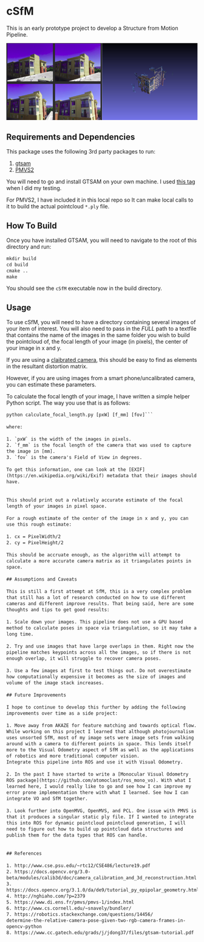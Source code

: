 # cSfM

This is an early prototype project to develop a Structure from Motion Pipeline. 

![Example Output](images/SFM_Condo.png)

## Requirements and Dependencies

This package uses the following 3rd party packages to run: 

1. [gtsam](https://bitbucket.org/gtborg/gtsam)
2. [PMVS2](https://www.di.ens.fr/pmvs/documentation.html)

You will need to go and install GTSAM on your own machine. I used [this tag](https://bitbucket.org/gtborg/gtsam/src/c82fe1fde2fc988b6bde5e4798b66129bbb5da19/?at=4.0.0-alpha2) when I did my testing. 

For PMVS2, I have included it in this local repo so It can make local calls to it to build the actual pointcloud `*.ply` file.

## How To Build

Once you have installed GTSAM, you will need to navigate to the root of this directory and run: 

```
mkdir build
cd build
cmake ..
make
```

You should see the `cSfM` executable now in the build directory. 

## Usage

To use cSfM, you will need to have a directory containing several images of your item of interest. You will also need to pass in the *FULL* path to a textfile that contains the name of the images in the same folder you wish to build the pointcloud of, the focal length of your image (in pixels), the center of your image in x and y.

If you are using a [claibrated camera](https://docs.opencv.org/2.4/doc/tutorials/calib3d/camera_calibration/camera_calibration.html), this should be easy to find as elements in the resultant distortion matrix. 

However, if you are using images from a smart phone/uncalibrated camera, you can estimate these parameters.

To calculate the focal length of your image, I have written a simple helper Python script. The way you use that is as follows: 

```
python calculate_focal_length.py [pxW] [f_mm] [fov]```

where: 

1. `pxW` is the width of the images in pixels.
2. `f_mm` is the focal length of the camera that was used to capture the image in [mm].
3. `fov` is the camera's Field of View in degrees. 

To get this information, one can look at the [EXIF](https://en.wikipedia.org/wiki/Exif) metadata that their images should have.


This should print out a relatively accurate estimate of the focal length of your images in pixel space.

For a rough estimate of the center of the image in x and y, you can use this rough estimate: 

1. cx = PixelWidth/2
2. cy = PixelHeight/2

This should be accruate enough, as the algorithm will attempt to calculate a more accurate camera matrix as it triangulates points in space.

## Assumptions and Caveats

This is still a first attempt at SfM, this is a very complex problem that still has a lot of research conducted on how to use different cameras and different improve results. That being said, here are some thoughts and tips to get good results: 

1. Scale down your images. This pipeline does not use a GPU based method to calculate poses in space via triangulation, so it may take a long time. 

2. Try and use images that have large overlaps in them. Right now the pipeline matches keypoints across all the images, so if there is not enough overlap, it will struggle to recover camera poses.

3. Use a few images at first to test things out. Do not overestimate how computationally expensive it becomes as the size of images and volume of the image stack increases.

## Future Improvements

I hope to continue to develop this further by adding the following improvements over time as a side project: 

1. Move away from AKAZE for feature matching and towards optical flow.
While working on this project I learned that although photojournalism uses unsorted SfM, most of my image sets were image sets from walking around with a camera to different points in space. This lends itself more to the Visual Odometry aspect of SfM as well as the applications of robotics and more traditional computer vision. 
Integrate this pipeline into ROS and use it with Visual Odometry. 

2. In the past I have started to write a [Monocular Visual Odometry ROS package](https://github.com/atomoclast/ros_mono_vo). With what I learned here, I would really like to go and see how I can improve my error prone implementation there with what I learned. See how I can integrate VO and SfM together.

3. Look further into OpenMVG, OpenMVS, and PCL. One issue with PMVS is that it produces a singular static ply file. If I wanted to integrate this into ROS for dynamic pointcloud pointcloud generation, I will need to figure out how to build up pointcloud data structures and publish them for the data types that ROS can handle.


## References

1. http://www.cse.psu.edu/~rtc12/CSE486/lecture19.pdf
2. https://docs.opencv.org/3.0-beta/modules/calib3d/doc/camera_calibration_and_3d_reconstruction.html
3. https://docs.opencv.org/3.1.0/da/de9/tutorial_py_epipolar_geometry.html
4. http://nghiaho.com/?p=2379
5. https://www.di.ens.fr/pmvs/pmvs-1/index.html
6. http://www.cs.cornell.edu/~snavely/bundler/
7. https://robotics.stackexchange.com/questions/14456/
determine-the-relative-camera-pose-given-two-rgb-camera-frames-in-opencv-python
8. https://www.cc.gatech.edu/grads/j/jdong37/files/gtsam-tutorial.pdf


